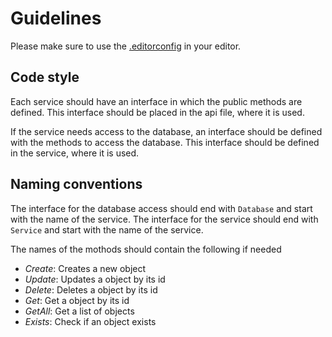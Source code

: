 # Guidelines

Please make sure to use the [.editorconfig](./../../.editorconfig) in your editor.

## Code style

Each service should have an interface in which the public methods are defined.
This interface should be placed in the api file, where it is used.

If the service needs access to the database, an interface should be defined with the methods to access the database.
This interface should be defined in the service, where it is used.

## Naming conventions

The interface for the database access should end with `Database` and start with the name of the service.
The interface for the service should end with `Service` and start with the name of the service.

The names of the mothods should contain the following if needed

- *Create*: Creates a new object
- *Update*: Updates a object by its id
- *Delete*: Deletes a object by its id
- *Get*: Get a object by its id
- *GetAll*: Get a list of objects
- *Exists*: Check if an object exists
